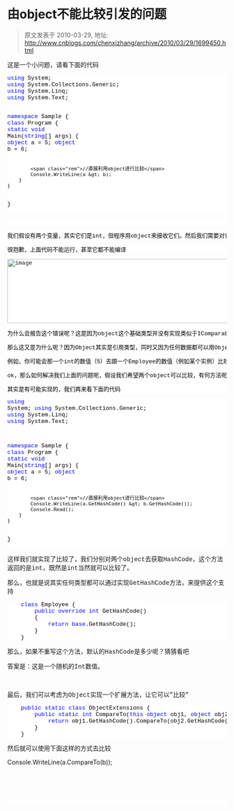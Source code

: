 # 由object不能比较引发的问题 
> 原文发表于 2010-03-29, 地址: http://www.cnblogs.com/chenxizhang/archive/2010/03/29/1699450.html 


<p>这是一个小问题，请看下面的代码</p><pre class="csharpcode"><span class="kwrd">using</span> System;
<span class="kwrd">using</span> System.Collections.Generic;
<span class="kwrd">using</span> System.Linq;
<span class="kwrd">using</span> System.Text;

<span class="kwrd">namespace</span> Sample
{
    <span class="kwrd">class</span> Program
    {
        <span class="kwrd">static</span> <span class="kwrd">void</span> Main(<span class="kwrd">string</span>[] args)
        {
            <span class="kwrd">object</span> a = 5;
            <span class="kwrd">object</span> b = 6;

            <span class="rem">//直接利用object进行比较</span>
            Console.WriteLine(a &gt; b);
        }
    }
}</pre><pre class="csharpcode">&nbsp;</pre><pre class="csharpcode">我们假设有两个变量，其实它们是int，但程序用object来接收它们。然后我们需要对它们进行比较</pre><pre class="csharpcode">很抱歉，上面代码不能运行，甚至它都不能编译</pre><pre class="csharpcode"><a href="http://images.cnblogs.com/cnblogs_com/chenxizhang/WindowsLiveWriter/object_AEA6/image_2.png" class="thickbox"><img title="image" border="0" alt="image" src="http://images.cnblogs.com/cnblogs_com/chenxizhang/WindowsLiveWriter/object_AEA6/image_thumb.png" width="591" height="147"></a> </pre><pre class="csharpcode">为什么会报告这个错误呢？这是因为object这个基础类型并没有实现类似于IComparable之类的接口，也就是说它们的值本身是无法比较的。</pre><pre class="csharpcode">那么这又是为什么呢？因为Object其实是引用类型，同时又因为任何数据都可以用Object表示，所以其他它不可能知道到底怎么比较不同object直接的值的</pre><pre class="csharpcode">例如，你可能会那一个int的数值（5）去跟一个Employee的数值（例如某个实例）比较，大家想想它怎么可能知道应该怎么比较呢？</pre><pre class="csharpcode">ok，那么如何解决我们上面的问题呢，假设我们希望两个object可以比较，有何方法呢？</pre><pre class="csharpcode">其实是有可能实现的，我们再来看下面的代码</pre><pre class="csharpcode"><span class="kwrd">using</span> System;
<span class="kwrd">using</span> System.Collections.Generic;
<span class="kwrd">using</span> System.Linq;
<span class="kwrd">using</span> System.Text;

<span class="kwrd">namespace</span> Sample
{
    <span class="kwrd">class</span> Program
    {
        <span class="kwrd">static</span> <span class="kwrd">void</span> Main(<span class="kwrd">string</span>[] args)
        {
            <span class="kwrd">object</span> a = 5;
            <span class="kwrd">object</span> b = 6;

            <span class="rem">//直接利用object进行比较</span>
            Console.WriteLine(a.GetHashCode() &gt; b.GetHashCode());
            Console.Read();
        }
    }
}
</pre>
<p>
<style type="text/css">.csharpcode, .csharpcode pre
{
	font-size: small;
	color: black;
	font-family: consolas, "Courier New", courier, monospace;
	background-color: #ffffff;
	/*white-space: pre;*/
}
.csharpcode pre { margin: 0em; }
.csharpcode .rem { color: #008000; }
.csharpcode .kwrd { color: #0000ff; }
.csharpcode .str { color: #006080; }
.csharpcode .op { color: #0000c0; }
.csharpcode .preproc { color: #cc6633; }
.csharpcode .asp { background-color: #ffff00; }
.csharpcode .html { color: #800000; }
.csharpcode .attr { color: #ff0000; }
.csharpcode .alt 
{
	background-color: #f4f4f4;
	width: 100%;
	margin: 0em;
}
.csharpcode .lnum { color: #606060; }
</style>
<font face="Courier New">这样我们就实现了比较了，我们分别对两个object去获取HashCode，这个方法返回的是int，既然是int当然就可以比较了。</font></p>
<p><font face="Courier New">那么，也就是说其实任何类型都可以通过实现GetHashCode方法，来提供这个支持</font></p><pre class="csharpcode">    <span class="kwrd">class</span> Employee {
        <span class="kwrd">public</span> <span class="kwrd">override</span> <span class="kwrd">int</span> GetHashCode()
        {
            <span class="kwrd">return</span> <span class="kwrd">base</span>.GetHashCode();
        }
    }</pre>
<p>
<style type="text/css">.csharpcode, .csharpcode pre
{
	font-size: small;
	color: black;
	font-family: consolas, "Courier New", courier, monospace;
	background-color: #ffffff;
	/*white-space: pre;*/
}
.csharpcode pre { margin: 0em; }
.csharpcode .rem { color: #008000; }
.csharpcode .kwrd { color: #0000ff; }
.csharpcode .str { color: #006080; }
.csharpcode .op { color: #0000c0; }
.csharpcode .preproc { color: #cc6633; }
.csharpcode .asp { background-color: #ffff00; }
.csharpcode .html { color: #800000; }
.csharpcode .attr { color: #ff0000; }
.csharpcode .alt 
{
	background-color: #f4f4f4;
	width: 100%;
	margin: 0em;
}
.csharpcode .lnum { color: #606060; }
</style>
<font face="Courier New">那么，如果不重写这个方法，默认的HashCode是多少呢？猜猜看吧</font></p>
<p><font face="Courier New">答案是：这是一个随机的Int数值。</font></p>
<p><font face="Courier New"></font>&nbsp;</p>
<p><font face="Courier New">最后，我们可以考虑为Object实现一个扩展方法，让它可以”比较”</font></p><pre class="csharpcode">
    <span class="kwrd">public</span> <span class="kwrd">static</span> <span class="kwrd">class</span> ObjectExtensions {
        <span class="kwrd">public</span> <span class="kwrd">static</span> <span class="kwrd">int</span> CompareTo(<span class="kwrd">this</span> <span class="kwrd">object</span> obj1, <span class="kwrd">object</span> obj2) {
            <span class="kwrd">return</span> obj1.GetHashCode().CompareTo(obj2.GetHashCode());
        }
    }</pre>
<p>
<style type="text/css">.csharpcode, .csharpcode pre
{
	font-size: small;
	color: black;
	font-family: consolas, "Courier New", courier, monospace;
	background-color: #ffffff;
	/*white-space: pre;*/
}
.csharpcode pre { margin: 0em; }
.csharpcode .rem { color: #008000; }
.csharpcode .kwrd { color: #0000ff; }
.csharpcode .str { color: #006080; }
.csharpcode .op { color: #0000c0; }
.csharpcode .preproc { color: #cc6633; }
.csharpcode .asp { background-color: #ffff00; }
.csharpcode .html { color: #800000; }
.csharpcode .attr { color: #ff0000; }
.csharpcode .alt 
{
	background-color: #f4f4f4;
	width: 100%;
	margin: 0em;
}
.csharpcode .lnum { color: #606060; }
</style>
<font face="Courier New">然后就可以使用下面这样的方式去比较</font></p>
<p>Console.WriteLine(a.CompareTo(b)); 
<p>&nbsp;</p>
<p><font face="Courier New"></font>&nbsp;</p><pre class="csharpcode">&nbsp;</pre>